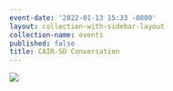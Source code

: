 ```yaml
---
event-date: '2022-01-13 15:33 -0800'
layout: collection-with-sidebar-layout
collection-name: events
published: false
title: CAIR-SD Conversation
---
```

![]({{site.baseurl}}/media/CAIR-EC%20Conversation.jpg)
